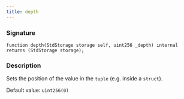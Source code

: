 ```yaml
---
title: depth
---
```


### Signature

```solidity
function depth(StdStorage storage self, uint256 _depth) internal returns (StdStorage storage);
```

### Description

Sets the position of the value in the `tuple` (e.g. inside a `struct`).

Default value: `uint256(0)`
